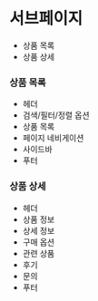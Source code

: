 # 서브페이지
- 상품 목록
- 상품 상세

### 상품 목록
- 헤더
- 검색/필터/정렬 옵션
- 상품 목록
- 페이지 네비게이션
- 사이드바
- 푸터

### 상품 상세
- 헤더
- 상품 정보
- 상세 정보
- 구매 옵션
- 관련 상품
- 후기
- 문의
- 푸터